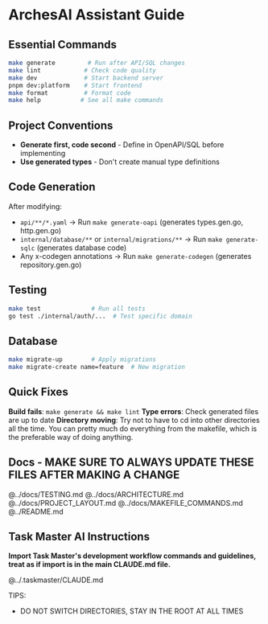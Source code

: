 # ArchesAI Assistant Guide

## Essential Commands

```bash
make generate         # Run after API/SQL changes
make lint            # Check code quality
make dev             # Start backend server
pnpm dev:platform    # Start frontend
make format          # Format code
make help           # See all make commands
```

## Project Conventions

- **Generate first, code second** - Define in OpenAPI/SQL before implementing
- **Use generated types** - Don't create manual type definitions

## Code Generation

After modifying:

- `api/**/*.yaml` → Run `make generate-oapi` (generates types.gen.go, http.gen.go)
- `internal/database/**` or `internal/migrations/**` → Run `make generate-sqlc` (generates database code)
- Any x-codegen annotations → Run `make generate-codegen` (generates repository.gen.go)

## Testing

```bash
make test              # Run all tests
go test ./internal/auth/...  # Test specific domain
```

## Database

```bash
make migrate-up        # Apply migrations
make migrate-create name=feature  # New migration
```

## Quick Fixes

**Build fails**: `make generate && make lint`
**Type errors**: Check generated files are up to date
**Directory moving**: Try not to have to cd into other directories all the time. You can pretty much do everything from the makefile, which is the preferable way of doing anything.

## Docs - MAKE SURE TO ALWAYS UPDATE THESE FILES AFTER MAKING A CHANGE

@../docs/TESTING.md
@../docs/ARCHITECTURE.md
@../docs/PROJECT_LAYOUT.md
@../docs/MAKEFILE_COMMANDS.md
@../README.md

## Task Master AI Instructions

**Import Task Master's development workflow commands and guidelines, treat as if import is in the main CLAUDE.md file.**

@../.taskmaster/CLAUDE.md

TIPS:

- DO NOT SWITCH DIRECTORIES, STAY IN THE ROOT AT ALL TIMES
